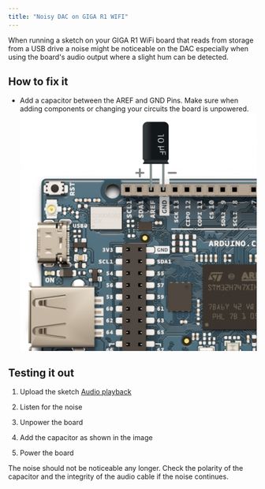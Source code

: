 ```yaml
---
title: "Noisy DAC on GIGA R1 WIFI"
---
```


When running a sketch on your GIGA R1 WiFi board that reads from storage from a USB drive a noise might be noticeable on the DAC especially when using the board's audio output where a slight hum can be detected.

## How to fix it

* Add a capacitor between the AREF and GND Pins. Make sure when adding components or changing your circuits the board is unpowered.
![10pF Capacitor between AREF and GND](img/GIGA-R1-filter-DAC.png)

## Testing it out

1. Upload the sketch [Audio playback](https://docs.arduino.cc/tutorials/giga-r1-wifi/giga-audio/#audio-playback)

2. Listen for the noise

3. Unpower the board

4. Add the capacitor as shown in the image

5. Power the board

The noise should not be noticeable any longer. Check the polarity of the capacitor and the integrity of the audio cable if the noise continues.